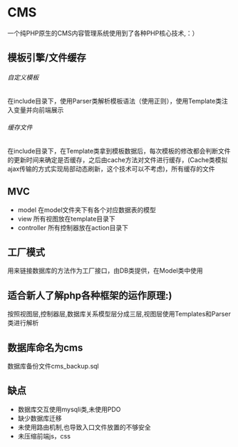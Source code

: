 # CMS

一个纯PHP原生的CMS内容管理系统使用到了各种PHP核心技术,：）

## 模板引擎/文件缓存
###### 自定义模板
在include目录下，使用Parser类解析模板语法（使用正则），使用Template类注入变量并向前端展示
###### 缓存文件
在include目录下，在Template类拿到模板数据后，每次模板的修改都会判断文件的更新时间来确定是否缓存，之后由cache方法对文件进行缓存，(Cache类模拟ajax传输的方式实现局部动态刷新，这个技术可以不考虑)，所有缓存的文件

## MVC
* model 在model文件夹下有各个对应数据表的模型
* view 所有视图放在template目录下
* controller 所有控制器放在action目录下

## 工厂模式
用来链接数据库的方法作为工厂接口，由DB类提供，在Model类中使用

## 适合新人了解php各种框架的运作原理:)

按照视图层,控制器层,数据库关系模型层分成三层,视图层使用Templates和Parser类进行解析

## 数据库命名为cms

数据库备份文件cms_backup.sql

## 缺点

* 数据库交互使用mysqli类,未使用PDO
* 缺少数据库迁移
* 未使用路由机制,也导致入口文件放置的不够安全
* 未压缩前端js，css
